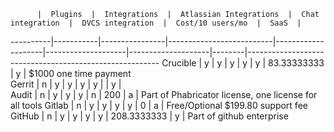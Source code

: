          |  Plugins  |  Integrations  |  Atlassian Integrations  |  Chat integration  |  DVCS integration  |  Cost/10 users/mo  |  SaaS  |                                                        
----------|-----------|----------------|--------------------------|--------------------|--------------------|--------------------|--------|--------------------------------------------------------
Crucible  |  y        |  y             |  y                       |  y                 |  y                 |  83.33333333       |  y     |  $1000 one time payment                                
Gerrit    |  n        |  y             |  y                       |  y                 |  y                 |                    |  y     |                                                        
Audit     |  n        |  y             |  y                       |  y                 |  n                 |  200               |  a     |  Part of Phabricator license, one license for all tools
Gitlab    |  n        |  y             |  y                       |  y                 |  y                 |  0                 |  a     |  Free/Optional $199.80 support fee                     
GitHub    |  n        |  y             |  y                       |  y                 |  y                 |  208.3333333       |  y     |  Part of github enterprise                             
